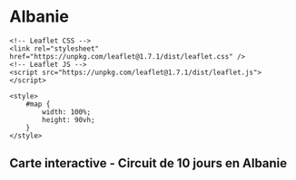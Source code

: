 # Albanie
<!DOCTYPE html>
<html>
<head>
    <meta charset="utf-8" />
    <title>Carte circuit Albanie</title>
    <meta name="viewport" content="width=device-width, initial-scale=1.0">

    <!-- Leaflet CSS -->
    <link rel="stylesheet" href="https://unpkg.com/leaflet@1.7.1/dist/leaflet.css" />
    <!-- Leaflet JS -->
    <script src="https://unpkg.com/leaflet@1.7.1/dist/leaflet.js"></script>

    <style>
        #map {
            width: 100%;
            height: 90vh;
        }
    </style>
</head>
<body>

<h2>Carte interactive - Circuit de 10 jours en Albanie</h2>
<div id="map"></div>

<script>
    var map = L.map('map').setView([41.3275, 19.8189], 7);

    L.tileLayer('https://{s}.tile.openstreetmap.org/{z}/{x}/{y}.png', {
        attribution: '© OpenStreetMap contributors'
    }).addTo(map);

    var points = [
        ["Tirana", 41.3275, 19.8189, `
            <b>Tirana</b><br>
            Capitale vibrante de l’Albanie.<br>
            À voir : Place Skanderbeg, musée Bunk’Art, téléphérique de Dajti.<br>
            💡 Explore le quartier de Blloku pour ses bars modernes.
        `],
        ["Theth", 42.3958, 19.7744, `
            <b>Theth</b><br>
            Village alpin isolé avec des randonnées splendides.<br>
            À voir : Cascade de Grunas, Blue Eye.<br>
            💡 Prépare de bonnes chaussures !
        `],
        ["Valbona", 42.4700, 19.8800, `
            <b>Valbona</b><br>
            Vallée spectaculaire idéale pour la randonnée.<br>
            💡 Étape emblématique du trek Theth–Valbona.
        `],
        ["Shkodra", 42.0683, 19.5126, `
            <b>Shkodra</b><br>
            Ville culturelle et historique.<br>
            À voir : Château de Rozafa, lac de Shkodra.<br>
            💡 Loue un vélo pour explorer le bord du lac.
        `],
        ["Berat", 40.7058, 19.9522, `
            <b>Berat</b><br>
            Ville UNESCO surnommée “la ville aux mille fenêtres”.<br>
            À voir : Château, musées, ruelles pavées.<br>
            💡 Vue magique au coucher du soleil.
        `],
        ["Himarë", 40.1017, 19.7447, `
            <b>Himarë</b><br>
            Station balnéaire calme sur la Riviera.<br>
            Plages : Spile, Livadhi, Jale.<br>
            💡 Idéal pour se détendre.
        `],
        ["Plage de Gjipe", 40.1426, 19.7441, `
            <b>Plage de Gjipe</b><br>
            Crique sauvage entre falaises.<br>
            💡 Prévois de l’eau et des snacks, aucun service sur place.
        `],
        ["Ksamil", 39.7683, 20.0019, `
            <b>Ksamil</b><br>
            Plages paradisiaques avec îlots accessibles à la nage.<br>
            💡 Va tôt pour éviter la foule.
        `],
        ["Butrint", 39.7458, 20.0208, `
            <b>Butrint</b><br>
            Site archéologique gréco-romain classé UNESCO.<br>
            💡 Combine avec Ksamil le même jour.
        `],
        ["Gjirokastër", 40.0758, 20.1389, `
            <b>Gjirokastër</b><br>
            Ville-musée en pierre classée UNESCO.<br>
            À voir : château, maisons traditionnelles.<br>
            💡 Meilleures photos en fin d’après-midi.
        `]
    ];

    points.forEach(function(point) {
        L.marker([point[1], point[2]]).addTo(map)
            .bindPopup(point[3])
            .bindTooltip(point[0]);
    });
</script>

</body>
</html>
